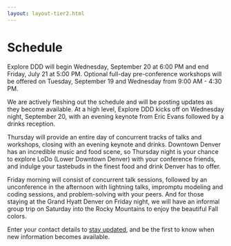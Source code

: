 ```yaml
---
layout: layout-tier2.html
---
```

<div class="container section short workshops">
	<h1 class="section-header">Schedule</h1>
  <p class="copy">Explore DDD will begin Wednesday, September 20 at 6:00 PM and end Friday, July 21 at 5:00 PM. Optional full-day pre-conference workshops will be offered on Tuesday, September 19 and Wednesday from 9:00 AM - 4:30 PM.</p>
  <p class="copy">We are actively fleshing out the schedule and will be posting updates as they become available. At a high level, Explore DDD kicks off on Wednesday night, September 20, with an evening keynote from Eric Evans followed by a drinks reception.</p>
  <p class="copy">Thursday will provide an entire day of concurrent tracks of talks and workshops, closing with an evening keynote and drinks. Downtown Denver has an incredible music and food scene, so Thursday night is your chance to explore LoDo (Lower Downtown Denver) with your conference friends, and indulge your tastebuds in the finest food and drink Denver has to offer.</p>
  <p class="copy">Friday morning will consist of concurrent talk sessions, followed by an unconference in the afternoon with lightning talks, impromptu modeling and coding sessions, and problem-solving with your peers. And for those staying at the Grand Hyatt Denver on Friday night, we will have an informal group trip on Saturday into the Rocky Mountains to enjoy the beautiful Fall colors.</p>

  <p class="copy">Enter your contact details to <a href="https://virtualgenius.typeform.com/to/tZlftR">stay updated</a>, and be the first to know when new information becomes available. </p>
</div>